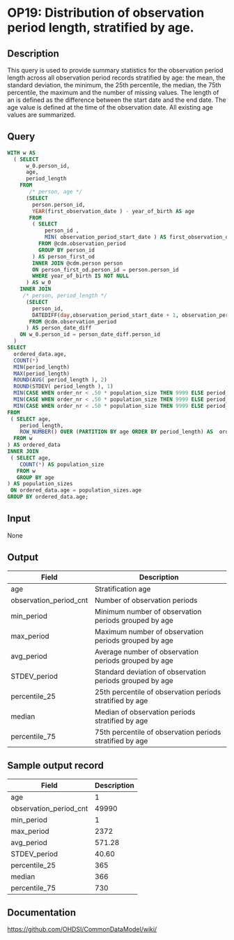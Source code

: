 <!---
Group:observation period
Name:OP19 Distribution of observation period length, stratified by age.
Author:Patrick Ryan
CDM Version: 5.0
-->

# OP19: Distribution of observation period length, stratified by age.

## Description
This query is used to provide summary statistics for the observation period length across all observation period records stratified by age: the mean, the standard deviation, the minimum, the 25th percentile, the median, the 75th percentile, the maximum and the number of missing values. 
The length of an is defined as the difference between the start date and the end date. 
The age value is defined at the time of the observation date. All existing age values are summarized.

## Query
```sql
WITH w AS 
  ( SELECT
      w_0.person_id,
      age,
      period_length
    FROM 
       /* person, age */
      (SELECT
        person.person_id,
        YEAR(first_observation_date ) - year_of_birth AS age
       FROM 
        ( SELECT
            person_id ,
            MIN( observation_period_start_date ) AS first_observation_date
          FROM @cdm.observation_period
          GROUP BY person_id
        ) AS person_first_od
        INNER JOIN @cdm.person person
        ON person_first_od.person_id = person.person_id
        WHERE year_of_birth IS NOT NULL
      ) AS w_0
    INNER JOIN  
     /* person, period_length */
      (SELECT
        person_id,
        DATEDIFF(day,observation_period_start_date + 1, observation_period_end_date) AS period_length
       FROM @cdm.observation_period
      ) AS person_date_diff  
    ON w_0.person_id = person_date_diff.person_id  
  )
SELECT
  ordered_data.age,
  COUNT(*)                                                                         AS observation_periods_cnt,
  MIN(period_length)                                                               AS min_period, 
  MAX(period_length)                                                               AS max_period,
  ROUND(AVG( period_length ), 2)                                                   AS avg_period,
  ROUND(STDEV( period_length ), 1)                                                 AS STDEV_period,
  MIN(CASE WHEN order_nr < .50 * population_size THEN 9999 ELSE period_length END) AS percentile_25,
  MIN(CASE WHEN order_nr < .50 * population_size THEN 9999 ELSE period_length END) AS median,
  MIN(CASE WHEN order_nr < .50 * population_size THEN 9999 ELSE period_length END) AS percentile_75
FROM 
 ( SELECT age,
    period_length,
    ROW_NUMBER() OVER (PARTITION BY age ORDER BY period_length) AS  order_nr
  FROM w
) AS ordered_data
INNER JOIN 
 ( SELECT age,
    COUNT(*) AS population_size
   FROM w
   GROUP BY age
) AS population_sizes
 ON ordered_data.age = population_sizes.age
GROUP BY ordered_data.age;
```


## Input

None

## Output

| Field |  Description |
| --- | --- |
| age | Stratification age |
| observation_period_cnt | Number of observation periods |
| min_period | Minimum number of observation periods grouped by age |
| max_period | Maximum number of observation periods grouped by age |
| avg_period | Average number of observation periods grouped by age |
| STDEV_period | Standard deviation of observation periods grouped by age |
| percentile_25 | 25th percentile of observation periods stratified by age |
| median | Median of observation periods stratified by age |
| percentile_75   | 75th percentile of observation periods stratified by age |

## Sample output record

|  Field |  Description |
| --- | --- |
| age |  1 |
| observation_period_cnt |  49990 |
| min_period |  1 |
| max_period |  2372 |
| avg_period |  571.28 |
| STDEV_period |  40.60 |
| percentile_25 |  365 |
| median |  366 |
| percentile_75   |  730 |



## Documentation
https://github.com/OHDSI/CommonDataModel/wiki/
